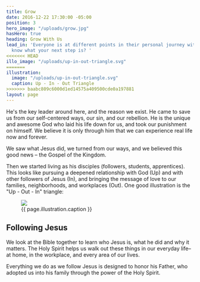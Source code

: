 ```yaml
---
title: Grow
date: 2016-12-22 17:30:00 -05:00
position: 3
hero_image: "/uploads/grow.jpg"
hasHero: true
heading: Grow With Us
lead_in: 'Everyone is at different points in their personal journey with God. Do you
  know what your next step is? '
<<<<<<< HEAD
illo_image: "/uploads/up-in-out-triangle.svg"
=======
illustration:
  image: "/uploads/up-in-out-triangle.svg"
  caption: Up - In - Out Triangle
>>>>>>> baabc809c6000d1ed14575a409500cde0a197881
layout: page
---
```


He's the key leader around here, and the reason we exist. He came to save us from our self-centered ways, our sin, and our rebellion. He is the unique and awesome God who laid his life down for us, and took our punishment on himself. We believe it is only through him that we can experience real life now and forever.

We saw what Jesus did, we turned from our ways, and we believed this good news – the Gospel of the Kingdom.

Then we started living as his disciples (followers, students, apprentices). This looks like pursuing a deepened relationship with God (Up) and with other followers of Jesus (In), and bringing the message of love to our families, neighborhoods, and workplaces (Out). One good illustration is the "Up - Out - In" triangle:

<figure class="page_figure">
  <img src="{{ page.illustration.image }}" />
  <figcaption>{{ page.illustration.caption }}</figcaption>
</figure>

## Following Jesus

We look at the Bible together to learn who Jesus is, what he did and why it matters. The Holy Spirit helps us walk out these things in our everyday life–at home, in the workplace, and every area of our lives.

Everything we do as we follow Jesus is designed to honor his Father, who adopted us into his family through the power of the Holy Spirit.
